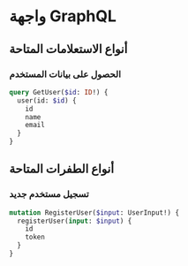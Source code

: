 # واجهة GraphQL

## أنواع الاستعلامات المتاحة

### الحصول على بيانات المستخدم
```graphql
query GetUser($id: ID!) {
  user(id: $id) {
    id
    name
    email
  }
}
```

## أنواع الطفرات المتاحة

### تسجيل مستخدم جديد
```graphql
mutation RegisterUser($input: UserInput!) {
  registerUser(input: $input) {
    id
    token
  }
}
```
